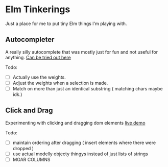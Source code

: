 Elm Tinkerings
==============
Just a place for me to put tiny Elm things I'm playing with.

## Autocompleter
A really silly autocomplete that was mostly just for fun and not
useful for anything. [Can be tried out here](http://cannot.into.computer/stuff/complete/index.html)

Todo:
- [ ] Actually use the weights.
- [ ] Adjust the weights when a selection is made.
- [ ] Match on more than just an identical substring ( matching chars maybe idk.)

## Click and Drag
Experimenting with clicking and dragging dom elements
[live demo](http://cannot.into.computer/stuff/click_and_drag/index.html)

Todo:
- [ ] maintain ordering after dragging ( insert elements where there were dropped )
- [ ] use actual modelly objecty thingys instead of just lists of strings
- [ ] MOAR COLUMNS
